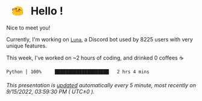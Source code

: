 <h1>   <img src="./spoinky.gif" style="vertical-align:middle;" width="30px">   Hello ! </h1>

Nice to meet you!

Currently, I'm working on <a href='https://github.com/Asgarrrr/Luna'>`Luna`</a>, a Discord bot used by 8225 users with very unique features.

This week, I've worked on ~2 hours of coding, and drinked 0 coffees ☕

```
Python │ 100%     ████████████████████   2 hrs 4 mins
```

###### This presentation is [updated](https://github.com/Asgarrrr) automatically every 5 minute, most recently on 9/15/2022, 03:59:30 PM ( UTC±0 ).